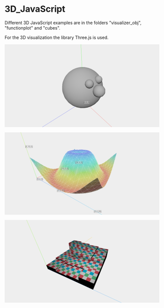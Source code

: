 # 3D_JavaScript

Different 3D JavaScript examples are in the folders "visualizer_obj", "functionplot" and "cubes".

For the 3D visualization the library Three.js is used.

![alt text](https://github.com/jkrn/3D_JavaScript/blob/main/images/visualizer_obj.png?raw=true)

![alt text](https://github.com/jkrn/3D_JavaScript/blob/main/images/functionplot.png?raw=true)

![alt text](https://github.com/jkrn/3D_JavaScript/blob/main/images/cubes.png?raw=true)
